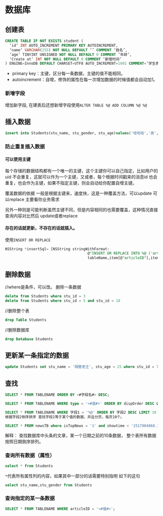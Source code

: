 # 数据库

## 创建表

```sql
CREATE TABLE IF NOT EXISTS student (
  ‘id’ INT AUTO_INCREMENT PRIMARY KEY AUTOINCREMENT,
  ‘name’ VARCHAR(255) NOT NULL DEFAULT ‘’ COMMENT ‘姓名’,
  ‘age’ TINYINT UNSIGNED NOT NULL DEFAULT 0 COMMENT ‘年龄’,
  ‘Create at’ INT NOT NULL DEFAULT 0 COMMENT ‘新增时间’
) ENGINE=InnoDB DEFAULT CHARSET=UTF8 AUTO_INCREMENT=1001 COMMENT=‘学生表’;
```

- primary key：主键，区分每一条数据，主键的值不能相同。
- autoincrement：自增，修饰的属性在每一次增加数据的时候值都会自动加1。

### 新增字段

增加新字段, 在建表后还想新增字段使用`ALTER TABLE %@ ADD COLUMN %@ %@`

## 插入数据

```sql
insert into Students(stu_name, stu_gender, stu_age)values('哇哈哈','男',23)
```

### 防止重复插入数据

#### 可以使用主键

每个存储的数据结构都有一个唯一的主键，这个主键你可以自己指定，比如用户的uid 不会重复，这就可以作为一个主键，又或者，每个根据时间戳来的消息id 也会重复，也会作为主键，如果不指定主键，则会自动给你配置自增主键。

覆盖数据的依据 一般是根据主键来，速度快，这是一种覆盖方法，可以update 可以replace 主要看你业务需求

另外一种则是可能判断虽然主键不同，但是内容相同的也需要覆盖，这种情况直接查询内容对比然后 update或者replace 

#### 存在的话就更新，不存在的话就插入。

使用`INSERT OR REPLACE`

```sql
NSString *insertSql= [NSString stringWithFormat:
                                      @"INSERT OR REPLACE INTO %@ ('articleID','editDate') VALUES ('%@','%@')",
                                      tableName,item[@"articleID"],item[@"editDate"]];
```

## 删除数据

//where是条件，可以改。  删除一条数据

```sql
delete from Students where stu_id = 3
delete from Students where stu_id = 5 and stu_id = 18
```

//删除整个表

```sql
drop Table Students
```

//删除数据库

```sql
drop Database Students
```

## 更新某一条指定的数据

```sql
update Students set stu_name = '隔壁老王', stu_age = 25 where stu_id = 7
```

## 查找

```sql
SELECT * FROM TABLENAME ORDER BY <#字段名#> DESC;

SELECT * FROM TABLENAME WHERE type = '<#值#>' ORDER BY dispOrder DESC LIMIT 10 OFFSET <#(n-1) * 10#>;

SELECT * FROM TABLENAME WHERE 字段1 = '%@' ORDER BY 字段2 DESC LIMIT 10 OFFSET %d ;
根据字段2倒序排序 查找字段1等于某个值的数据，并且分页，每页10个。
```

```sql
SELECT * FROM newsTB where isTopNews = '1' and showtime < '1517904068.1524'  order by showtime desc LIMIT 10;
```

解释：
查找数据库中头条的文章，某一个日期之前的10条数据， 整个表所有数据按照日期倒序排列。

### 查询所有数据（属性）

```sql
select * from Students
```

`*`代表所有属性列的内容，如果其中一部分的话需要特别指明 如下的这句

```sql
select stu_name,stu_gender from Students
```

### 查询指定的某一条数据

```sql
SELECT * FROM TABLENAME WHERE articleID = '<#值#>';
```

